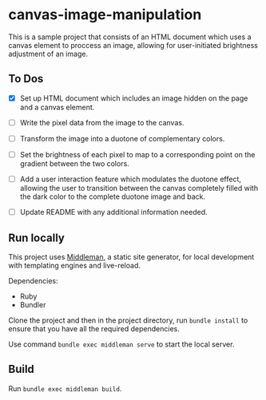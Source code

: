# canvas-image-manipulation

This is a sample project that consists of an HTML document which uses a canvas element to proccess an image, allowing for user-initiated brightness adjustment of an image.

## To Dos

- [X] Set up HTML document which includes an image hidden on the page and a canvas element.
- [ ] Write the pixel data from the image to the canvas.
- [ ] Transform the image into a duotone of complementary colors.
- [ ] Set the brightness of each pixel to map to a corresponding point on the gradient between the two colors.
- [ ] Add a user interaction feature which modulates the duotone effect, allowing the user to transition between the canvas completely filled with the dark color to the complete duotone image and back.
- [ ] Update README with any additional information needed.


## Run locally

This project uses [Middleman](https://middlemanapp.com), a static site generator, for local development with templating engines and live-reload.

Dependencies:
- Ruby
- Bundler

Clone the project and then in the project directory, run `bundle install` to ensure that you have all the required dependencies.

Use command `bundle exec middleman serve` to start the local server.

## Build

Run `bundle exec middleman build`.
